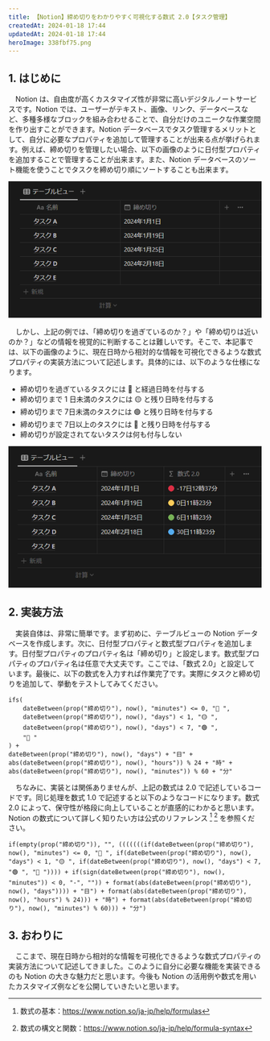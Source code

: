 ```yaml
---
title: 【Notion】締め切りをわかりやすく可視化する数式 2.0【タスク管理】
createdAt: 2024-01-18 17:44
updatedAt: 2024-01-18 17:44
heroImage: 338fbf75.png
---
```


## 1. はじめに

　Notion は、自由度が高くカスタマイズ性が非常に高いデジタルノートサービスです。Notion では、ユーザーがテキスト、画像、リンク、データベースなど、多種多様なブロックを組み合わせることで、自分だけのユニークな作業空間を作り出すことができます。Notion データベースでタスク管理するメリットとして、自分に必要なプロパティを追加して管理することが出来る点が挙げられます。例えば、締め切りを管理したい場合、以下の画像のように日付型プロパティを追加することで管理することが出来ます。また、Notion データベースのソート機能を使うことでタスクを締め切り順にソートすることも出来ます。

![](745ab098.png)

　しかし、上記の例では、「締め切りを過ぎているのか？」や「締め切りは近いのか？」などの情報を視覚的に判断することは難しいです。そこで、本記事では、以下の画像のように、現在日時から相対的な情報を可視化できるような数式プロパティの実装方法について記述します。具体的には、以下のような仕様になります。

* 締め切りを過ぎているタスクには 🔴 と経過日時を付与する
* 締め切りまで 1 日未満のタスクには 🟡 と残り日時を付与する
* 締め切りまで 7日未満のタスクには 🟢 と残り日時を付与する
* 締め切りまで 7日以上のタスクには 🔵 と残り日時を付与する
* 締め切りが設定されてないタスクは何も付与しない

![](5c055132.png)

## 2. 実装方法

　実装自体は、非常に簡単です。まず初めに、テーブルビューの Notion データベースを作成します。次に、日付型プロパティと数式型プロパティを追加します。日付型プロパティのプロパティ名は「締め切り」と設定します。数式型プロパティのプロパティ名は任意で大丈夫です。ここでは、「数式 2.0」と設定しています。最後に、以下の数式を入力すれば作業完了です。実際にタスクと締め切りを追加して、挙動をテストしてみてください。

```
ifs(
	dateBetween(prop("締め切り"), now(), "minutes") <= 0, "🔴 ",
	dateBetween(prop("締め切り"), now(), "days") < 1, "🟡 ",
	dateBetween(prop("締め切り"), now(), "days") < 7, "🟢 ",
	"🔵 "
) +
dateBetween(prop("締め切り"), now(), "days") + "日" +
abs(dateBetween(prop("締め切り"), now(), "hours")) % 24 + "時" +
abs(dateBetween(prop("締め切り"), now(), "minutes")) % 60 + "分"
```

　ちなみに、実装とは関係ありませんが、上記の数式は 2.0 で記述しているコードです。同じ処理を数式 1.0 で記述すると以下のようなコードになります。数式 2.0 によって、保守性が格段に向上していることが直感的にわかると思います。Notion の数式について詳しく知りたい方は公式のリファレンス [^1] [^2] を参照ください。

[^1]: 数式の基本：https://www.notion.so/ja-jp/help/formulas

[^2]: 数式の構文と関数：https://www.notion.so/ja-jp/help/formula-syntax

```
if(empty(prop("締め切り")), "", (((((((if(dateBetween(prop("締め切り"), now(), "minutes") <= 0, "🔴 ", if(dateBetween(prop("締め切り"), now(), "days") < 1, "🟡 ", if(dateBetween(prop("締め切り"), now(), "days") < 7, "🟢 ", "🔵 ")))) + if(sign(dateBetween(prop("締め切り"), now(), "minutes")) < 0, "-", "")) + format(abs(dateBetween(prop("締め切り"), now(), "days")))) + "日") + format(abs(dateBetween(prop("締め切り"), now(), "hours") % 24))) + "時") + format(abs(dateBetween(prop("締め切り"), now(), "minutes") % 60))) + "分")
```

## 3. おわりに

　ここまで、現在日時から相対的な情報を可視化できるような数式プロパティの実装方法について記述してきました。このように自分に必要な機能を実装できるのも Notion の大きな魅力だと思います。今後も Notion の活用例や数式を用いたカスタマイズ例などを公開していきたいと思います。